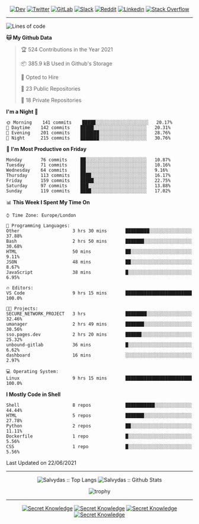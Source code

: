 <div align="center">
  
[![Dev](https://img.shields.io/badge/-DEV-222222?style=flat-square&logo=dev.to&logoColor=white&link=https://dev.to/sso/)](https://dev.to/sso/)
[![Twitter](https://img.shields.io/badge/-Twitter-222222?style=flat-square&logo=twitter&logoColor=white&link=https://twitter.com/digital_wizz/)](https://twitter.com/digital_wizz/)
[![GitLab](https://img.shields.io/badge/-GitLab-222222?style=flat-square&logo=GitLab&logoColor=white&link=https://gitlab.com/ss-o/)](https://gitlab.com/ss-o/)
[![Slack](https://img.shields.io/badge/-Slack-222222?style=flat-square&logo=Slack&logoColor=white&link=https://digital-teams.slack.com/)](https://digital-teams.slack.com/)
[![Reddit](https://img.shields.io/badge/-Reddit-222222?style=flat-square&logo=Reddit&logoColor=white&link=https://https://www.reddit.com/user/ss-o/)](https://www.reddit.com/user/ss-o/)
[![Linkedin](https://img.shields.io/badge/-LinkedIn-222222?style=flat-square&logo=Linkedin&logoColor=white&link=https://www.linkedin.com/in/digital-clouds/)](https://www.linkedin.com/in/digital-clouds/)
[![Stack Overflow](https://img.shields.io/badge/-Stack%20Overflow-222222?style=flat-square&logo=stack-overflow&logoColor=white&link=https://stackoverflow.com/users/13893752/salvydas-lukosius)](https://stackoverflow.com/users/13893752/salvydas-lukosius)

</div>

---

<!--START_SECTION:waka-->
![Lines of code](https://img.shields.io/badge/From%20Hello%20World%20I%27ve%20Written-2.1%20million%20lines%20of%20code-blue)

**🐱 My Github Data** 

> 🏆 524 Contributions in the Year 2021
 > 
> 📦 385.9 kB Used in Github's Storage 
 > 
> 💼 Opted to Hire
 > 
> 📜 23 Public Repositories 
 > 
> 🔑 18 Private Repositories  
 > 
**I'm a Night 🦉** 

```text
🌞 Morning    141 commits    █████░░░░░░░░░░░░░░░░░░░░   20.17% 
🌆 Daytime    142 commits    █████░░░░░░░░░░░░░░░░░░░░   20.31% 
🌃 Evening    201 commits    ███████░░░░░░░░░░░░░░░░░░   28.76% 
🌙 Night      215 commits    ███████░░░░░░░░░░░░░░░░░░   30.76%

```
📅 **I'm Most Productive on Friday** 

```text
Monday       76 commits     ██░░░░░░░░░░░░░░░░░░░░░░░   10.87% 
Tuesday      71 commits     ██░░░░░░░░░░░░░░░░░░░░░░░   10.16% 
Wednesday    64 commits     ██░░░░░░░░░░░░░░░░░░░░░░░   9.16% 
Thursday     113 commits    ████░░░░░░░░░░░░░░░░░░░░░   16.17% 
Friday       159 commits    █████░░░░░░░░░░░░░░░░░░░░   22.75% 
Saturday     97 commits     ███░░░░░░░░░░░░░░░░░░░░░░   13.88% 
Sunday       119 commits    ████░░░░░░░░░░░░░░░░░░░░░   17.02%

```


📊 **This Week I Spent My Time On** 

```text
⌚︎ Time Zone: Europe/London

💬 Programming Languages: 
Other                    3 hrs 30 mins       █████████░░░░░░░░░░░░░░░░   37.88% 
Bash                     2 hrs 50 mins       ███████░░░░░░░░░░░░░░░░░░   30.68% 
HTML                     50 mins             ██░░░░░░░░░░░░░░░░░░░░░░░   9.11% 
JSON                     48 mins             ██░░░░░░░░░░░░░░░░░░░░░░░   8.67% 
JavaScript               38 mins             █░░░░░░░░░░░░░░░░░░░░░░░░   6.95%

🔥 Editors: 
VS Code                  9 hrs 15 mins       █████████████████████████   100.0%

🐱‍💻 Projects: 
SECURE_NETWORK_PROJECT   3 hrs               ████████░░░░░░░░░░░░░░░░░   32.46% 
umanager                 2 hrs 49 mins       ███████░░░░░░░░░░░░░░░░░░   30.56% 
sso.pages.dev            2 hrs 20 mins       ██████░░░░░░░░░░░░░░░░░░░   25.32% 
unbound-gitlab           36 mins             █░░░░░░░░░░░░░░░░░░░░░░░░   6.62% 
dashboard                16 mins             ░░░░░░░░░░░░░░░░░░░░░░░░░   2.97%

💻 Operating System: 
Linux                    9 hrs 15 mins       █████████████████████████   100.0%

```

**I Mostly Code in Shell** 

```text
Shell                    8 repos             ███████████░░░░░░░░░░░░░░   44.44% 
HTML                     5 repos             ███████░░░░░░░░░░░░░░░░░░   27.78% 
Python                   2 repos             ██░░░░░░░░░░░░░░░░░░░░░░░   11.11% 
Dockerfile               1 repo              █░░░░░░░░░░░░░░░░░░░░░░░░   5.56% 
CSS                      1 repo              █░░░░░░░░░░░░░░░░░░░░░░░░   5.56%

```



 Last Updated on 22/06/2021
<!--END_SECTION:waka-->

---

<div align=center>

![Salvydas :: Top Langs](https://github-readme-stats.vercel.app/api/top-langs/?username=ss-o&langs_count=8&card_width=300&theme=blue-green&layout=compact)
![Salvydas :: Github Stats](https://github-readme-stats.vercel.app/api?username=ss-o&theme=blue-green&layout=compact&no-frame=true)
 
![trophy](https://github-profile-trophy.vercel.app/?username=ss-o&theme=darkhub&rank=SSS,SS,S,AAA,AA,A,B,C&no-frame=true)

---


[![Secret Knowledge](https://github-readme-stats.vercel.app/api/pin/?username=github&repo=government.github.com&card_width=150&theme=blue-green&layout=compact)](https://github.com/github/government.github.com)
[![Secret Knowledge](https://github-readme-stats.vercel.app/api/pin/?username=ss-o&repo=the-book-of-secret-knowledge&card_width=150&theme=blue-green&layout=compact)](https://github.com/ss-o/the-book-of-secret-knowledge)
[![Secret Knowledge](https://github-readme-stats.vercel.app/api/pin/?username=digital-clouds&repo=awesome-machine-learning&card_width=150&theme=blue-green)](https://github.com/digital-clouds/awesome-machine-learning)
[![Secret Knowledge](https://github-readme-stats.vercel.app/api/pin/?username=security-io&repo=shodan-eye&card_width=150&theme=blue-green)](https://github.com/security-io/shodan-eye)

</div>
